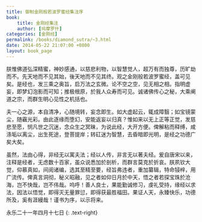 ```yaml
---
title: 御制金刚般若波罗蜜经集注序
book:
    title: 金刚经集注
    author: [鸠摩罗什]
categories: [金刚经]
permalink: /books/diamond_sutra/~3.html
date: 2014-05-22 21:07:00 +0800
layout: book_page
---
```


朕惟佛道弘深精蜜，神妙感通，以慈悲利物，以智慧觉人，超万有而独尊，历旷劫而不。先天地而不见其始，後天地而不见其终。观之金刚般若波罗蜜经，盖可见矣。是经也，发三乘之奥旨，启万法之玄微。论不空之空，见无相之相。指明虚妄，即梦幻泡影而可知；推极根原，於我人众寿而可见。诚诸佛传心之秘，大乘阐道之宗，而群生明心见性之机括也。

夫一心之源，本自清净，心随境转，妄念即生。如大虚起云，辄成障翳；如宝镜蒙尘，随靍光彩。由此逐缘而堕幻，安能返妄以归真？惟如来以无上正等正觉，发慈悲至愿，悯凡世之沉迷，念众生之冥昧，为说此经，大开方便。俾解粘而释缚，咸涤垢以离尘，出生死途，登菩提岸；转矼迷为智慧，去昏暗即光明，是经之功德广矣大矣。

虽然，法由心得，非经无以寓夫法；经以人传，非言无以著夫经。爰自唐宋以来，注释是经者，无虑数十百家，虽众说悉加於剖析，而群言莫克於折哀。朕夙钦大觉，仰慕真如，间阅诸编，选其至精至要，经旨弗违者，重加纂辑，特命锓梓，用广流传。俾真言洞彻，秘义昭融，见之者如仰日月於中天，悟之者若探宝珠於沧海，岂不快哉，岂不伟哉。呜呼！善人良士，果能勤诚修习，虔礼受持，缘经以求法，因法以悟觉，即得灭无量罪愆，即得获最胜福田。果证人天，永臻快乐，功德所及，奚有涯縵哉！谨书为序，以示将来。

永乐二十一年四月十七日
{: .text-right}
